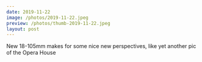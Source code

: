 ```yaml
---
date: 2019-11-22
image: /photos/2019-11-22.jpeg
preview: /photos/thumb-2019-11-22.jpeg
layout: post
---
```


New 18-105mm makes for some nice new perspectives, like yet another pic of the Opera House

